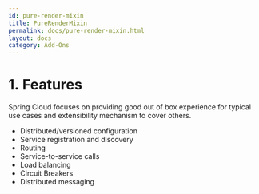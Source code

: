 ```yaml
---
id: pure-render-mixin
title: PureRenderMixin
permalink: docs/pure-render-mixin.html
layout: docs
category: Add-Ons
---
```



#  1. Features

Spring Cloud focuses on providing good out of box experience for typical use cases and extensibility mechanism to cover others.

* Distributed/versioned configuration
* Service registration and discovery
* Routing
* Service-to-service calls
* Load balancing
* Circuit Breakers
* Distributed messaging



